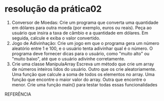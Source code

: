 # resolução da prática02

1. Conversor de Moedas: 
Crie um programa que converta uma quantidade em dólares para outra moeda (por 
exemplo, euros ou reais). Peça ao usuário que insira a taxa de câmbio e a 
quantidade em dólares. Em seguida, calcule e exiba o valor convertido. 
2. Jogo de Adivinhação: 
Crie um jogo em que o programa gera um número aleatório entre 1 e 100, e o 
usuário tenta adivinhar qual é o número. O programa deve fornecer dicas para o 
usuário, como "muito alto" ou "muito baixo", até que o usuário adivinhe 
corretamente. 
3. Crie uma classe ManipulaArray 
Escreva um método que crie um array de números inteiros lidos do usuário. 
Outro que os crie aleatoriamente. 
Uma função que calcule a soma de todos os elementos no array. 
Uma função que encontre o maior valor do array. Outra que encontre o menor. 
Crie uma função main() para testar todas essas funcionalidades 
 
REFERÊNCIA
